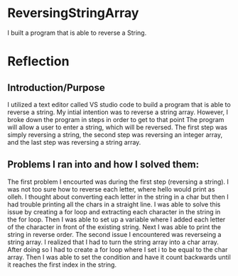 # ReversingStringArray
I built a program that is able to reverse a String.

# Reflection

## Introduction/Purpose
I utilized a text editor called VS studio code to build a program that is able to reverse a string. My intial intention was to reverse a string array. However, I broke down the program in steps in order to get to that point The program will allow a user to enter a string, which will be reversed. The first step was simply reversing a string, the second step was reversing an integer array, and the last step was reversing a string array.

## Problems I ran into and how I solved them:
The first problem I encourted was during the first step (reversing a string). I was not too sure how to reverse each letter, where hello would print as olleh. I thought about converting each letter in the string in a char but then I had trouble printing all the chars in a straight line. I was able to solve this issue by creating a for loop and extracting each character in the string in the for loop. Then I was able to set up a variable where I added each letter of the character in front of the existing string. Next I was able to print the string in reverse order. The second issue I encountered was reverseing a string array. I realized that I had to turn the string array into a char array. After doing so I had to create a for loop where I set i to be equal to the char array. Then I was able to set the condition and have it count backwards until it reaches the first index in the string. 

